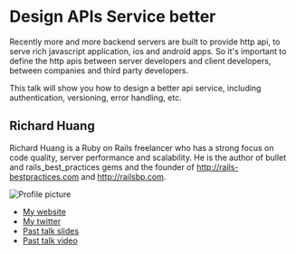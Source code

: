 # Design APIs Service better

Recently more and more backend servers are built to provide http api, to serve rich javascript application, ios and android apps. So it's important to define the http apis between server developers and client developers, between companies and third party developers.

This talk will show you how to design a better api service, including authentication, versioning, error handling, etc.

## Richard Huang

Richard Huang is a Ruby on Rails freelancer who has a strong focus on code quality, server performance and scalability. He is the author of bullet and rails_best_practices gems and the founder of http://rails-bestpractices.com and http://railsbp.com.

![Profile picture](https://raw.github.com/flyerhzm/rubyconfau-2014-cfp/master/talk-richard_huang-design_apis_service_better/profile_picture.jpg)

- [My website](http://huangzhimin.com)
- [My twitter](https://twitter.com/flyerhzm)
- [Past talk slides](http://presentations.huangzhimin.com/)
- [Past talk video](http://presentations.huangzhimin.com/)

